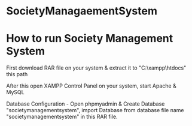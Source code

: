 # SocietyManagaementSystem

# How to run Society Management System

First download RAR file on your system & extract it to "C:\xampp\htdocs" this path

After this open XAMPP Control Panel on your system, start Apache & MySQL

Database Configuration -
Open phpmyadmin & Create Database "societymanagementsystem", import Database from database file name "societymanagementsystem" in this RAR file.
